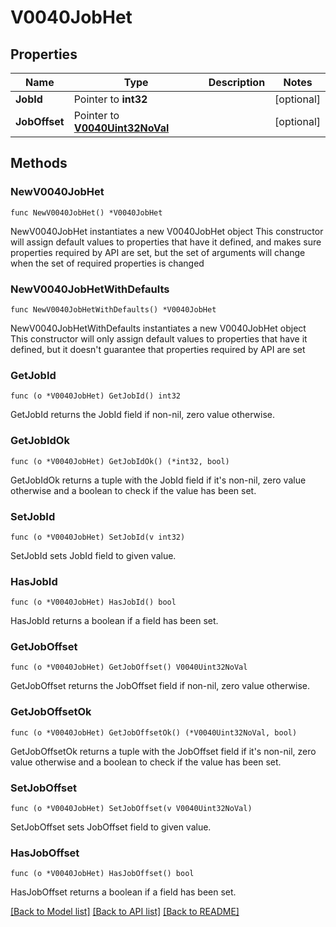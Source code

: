# V0040JobHet

## Properties

Name | Type | Description | Notes
------------ | ------------- | ------------- | -------------
**JobId** | Pointer to **int32** |  | [optional] 
**JobOffset** | Pointer to [**V0040Uint32NoVal**](V0040Uint32NoVal.md) |  | [optional] 

## Methods

### NewV0040JobHet

`func NewV0040JobHet() *V0040JobHet`

NewV0040JobHet instantiates a new V0040JobHet object
This constructor will assign default values to properties that have it defined,
and makes sure properties required by API are set, but the set of arguments
will change when the set of required properties is changed

### NewV0040JobHetWithDefaults

`func NewV0040JobHetWithDefaults() *V0040JobHet`

NewV0040JobHetWithDefaults instantiates a new V0040JobHet object
This constructor will only assign default values to properties that have it defined,
but it doesn't guarantee that properties required by API are set

### GetJobId

`func (o *V0040JobHet) GetJobId() int32`

GetJobId returns the JobId field if non-nil, zero value otherwise.

### GetJobIdOk

`func (o *V0040JobHet) GetJobIdOk() (*int32, bool)`

GetJobIdOk returns a tuple with the JobId field if it's non-nil, zero value otherwise
and a boolean to check if the value has been set.

### SetJobId

`func (o *V0040JobHet) SetJobId(v int32)`

SetJobId sets JobId field to given value.

### HasJobId

`func (o *V0040JobHet) HasJobId() bool`

HasJobId returns a boolean if a field has been set.

### GetJobOffset

`func (o *V0040JobHet) GetJobOffset() V0040Uint32NoVal`

GetJobOffset returns the JobOffset field if non-nil, zero value otherwise.

### GetJobOffsetOk

`func (o *V0040JobHet) GetJobOffsetOk() (*V0040Uint32NoVal, bool)`

GetJobOffsetOk returns a tuple with the JobOffset field if it's non-nil, zero value otherwise
and a boolean to check if the value has been set.

### SetJobOffset

`func (o *V0040JobHet) SetJobOffset(v V0040Uint32NoVal)`

SetJobOffset sets JobOffset field to given value.

### HasJobOffset

`func (o *V0040JobHet) HasJobOffset() bool`

HasJobOffset returns a boolean if a field has been set.


[[Back to Model list]](../README.md#documentation-for-models) [[Back to API list]](../README.md#documentation-for-api-endpoints) [[Back to README]](../README.md)


